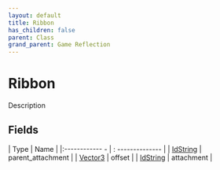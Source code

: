 ```yaml
---
layout: default
title: Ribbon
has_children: false
parent: Class
grand_parent: Game Reflection
---
```

# Ribbon
Description 

## Fields
| Type | Name |
|:------------ - | : -------------- |
| [IdString](game-reflection/components/id_string.md) | parent_attachment |
| [Vector3](game-reflection/classes/vector3.md) | offset |
| [IdString](game-reflection/components/id_string.md) | attachment |
